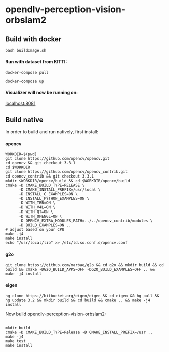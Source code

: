 # opendlv-perception-vision-orbslam2

## Build with docker

```bash buildImage.sh```

#### Run with dataset from KITTI:

```docker-compose pull```

```docker-compose up```

#### Visualizer will now be running on:

[localhost:8081](http://localhost:8081)

## Build native

In order to build and run natively, first install:

#### opencv

```
WORKDIR=$(pwd)
git clone https://github.com/opencv/opencv.git
cd opencv && git checkout 3.3.1
cd $WORKDIR
git clone https://github.com/opencv/opencv_contrib.git
cd opencv_contrib && git checkout 3.3.1
mkdir $WORKDIR/opencv/build && cd $WORKDIR/opencv/build
cmake -D CMAKE_BUILD_TYPE=RELEASE \
      -D CMAKE_INSTALL_PREFIX=/usr/local \
      -D INSTALL_C_EXAMPLES=ON \
      -D INSTALL_PYTHON_EXAMPLES=ON \
      -D WITH_TBB=ON \
      -D WITH_V4L=ON \
      -D WITH_QT=ON \
      -D WITH_OPENGL=ON \
      -D OPENCV_EXTRA_MODULES_PATH=../../opencv_contrib/modules \
      -D BUILD_EXAMPLES=ON ..
# adjust based on your CPU
make -j4
make install
echo "/usr/local/lib" >> /etc/ld.so.conf.d/opencv.conf

```

#### g2o

```git clone https://github.com/marbae/g2o && cd g2o && mkdir build && cd build && cmake -DG2O_BUILD_APPS=OFF -DG2O_BUILD_EXAMPLES=OFF .. && make -j4 install```

#### eigen

```hg clone https://bitbucket.org/eigen/eigen && cd eigen && hg pull && hg update 3.2 && mkdir build && cd build && cmake .. && make -j4 install```


Now build opendlv-perception-vision-orbslam2:

```

mkdir build
cmake -D CMAKE_BUILD_TYPE=Release -D CMAKE_INSTALL_PREFIX=/usr ..
make -j4
make test
make install

```